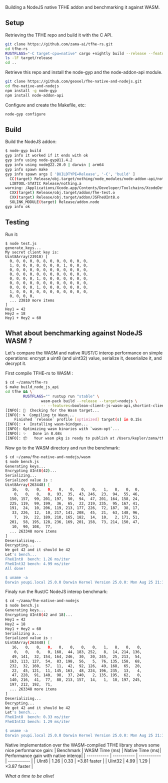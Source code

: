 Building a NodeJS native TFHE addon and benchmarking it against WASM.

## Setup

Retrieving the TFHE repo and build it with the C API.
```bash
git clone https://github.com/zama-ai/tfhe-rs.git
cd tfhe-rs
RUSTFLAGS="-C target-cpu=native" cargo +nightly build --release --features=high-level-c-api -p tfhe
ls -lF target/release
cd ..
```
Retrieve this repo and install the node-gyp and the node-addon-api module.
```bash
git clone https://github.com/geoxel/fhe-native-and-nodejs.git
cd fhe-native-and-nodejs
npm install -g node-gyp
npm install node-addon-api
```
Configure and create the Makefile, etc:
```bash
node-gyp configure
```
## Build
Build the NodeJS addon:
```bash
$ node-gyp build
gyp info it worked if it ends with ok
gyp info using node-gyp@11.4.2
gyp info using node@22.20.0 | darwin | arm64
gyp info spawn make
gyp info spawn args [ 'BUILDTYPE=Release', '-C', 'build' ]
  CC(target) Release/obj.target/nothing/node_modules/node-addon-api/nothing.o
  LIBTOOL-STATIC Release/nothing.a
warning: /Applications/Xcode.app/Contents/Developer/Toolchains/XcodeDefault.xctoolchain/usr/bin/libtool: archive library: Release/nothing.a the table of contents is empty (no object file members in the library define global symbols)
  CXX(target) Release/obj.target/addon/fhe-test.o
  CXX(target) Release/obj.target/addon/JSFheUInt8.o
  SOLINK_MODULE(target) Release/addon.node
gyp info ok
```
## Testing
Run it:
```
$ node test.js
generate_keys...
My secret client key is:
Uint8Array(23910) [
  0, 0, 0, 0, 0, 8, 0, 0, 0, 0, 0, 0,
  1, 0, 0, 0, 0, 0, 0, 0, 1, 0, 0, 0,
  0, 0, 0, 0, 0, 0, 0, 0, 0, 0, 0, 0,
  0, 0, 0, 0, 0, 0, 0, 0, 0, 0, 0, 0,
  0, 0, 0, 0, 1, 0, 0, 0, 0, 0, 0, 0,
  0, 0, 0, 0, 0, 0, 0, 0, 0, 0, 0, 0,
  0, 0, 0, 0, 1, 0, 0, 0, 0, 0, 0, 0,
  1, 0, 0, 0, 0, 0, 0, 0, 0, 0, 0, 0,
  0, 0, 0, 0,
  ... 23810 more items
]
Hey1 = 42
Hey2 = 18
Hey1 + Hey2 = 60
```
## What about benchmarking against NodeJS WASM ?
Let's compare the WASM and native RUST/C interop performance on simple operations: encrypt a uint8 (and uint32) value, serialize it, deserialize it, and decrypt it.

First compile TFHE-rs to WASM :
```bash
$ cd ~/zama/tfhe-rs
$ make build_node_js_api
cd tfhe && \
        RUSTFLAGS="" rustup run "stable" \
                wasm-pack build --release --target=nodejs \
                -- --features=boolean-client-js-wasm-api,shortint-client-js-wasm-api,integer-client-js-wasm-api,zk-pok,extended-types
[INFO]: 🎯  Checking for the Wasm target...
[INFO]: 🌀  Compiling to Wasm...
    Finished `release` profile [optimized] target(s) in 0.15s
[INFO]: ⬇️  Installing wasm-bindgen...
[INFO]: Optimizing wasm binaries with `wasm-opt`...
[INFO]: ✨   Done in 8.68s
[INFO]: 📦   Your wasm pkg is ready to publish at /Users/kepler/zama/tfhe-rs/tfhe/pkg.
```
Now go to the WASM directory and run the benchmark:
```bash
$ cd ~/zama/fhe-native-and-nodejs/wasm
$ node bench.js
Generating keys...
Encrypting UInt8(42)...
Serializing...
Serialized value is :
Uint8Array(263448) [
   16,   0,   0,   0,   0,   0,   0,   0,   1,   8,   0,  0,
    0,   0,   0,   0,  93,  35,  43, 246,  23,  94,  55, 46,
  150, 157,  99, 201, 197,  50,  94,  47, 201, 164, 158, 24,
  225, 119,  99, 199,  36,  65,  22, 219, 235,  95, 167, 41,
  191,  24,  10, 206, 119, 213, 177, 226,  72, 187,  38, 17,
   33, 226,  12,  10, 217, 141, 208,  45,  21,  63, 148, 96,
    7,  19,  22, 189, 210, 165, 182,  14,  10,   2, 171, 51,
  201,  58, 195, 128, 236, 169, 201, 158,  73, 214, 150, 47,
   10,  90, 108,  77,
  ... 263348 more items
]
Deserializing...
Decrypting...
We got 42 and it should be 42
Let's bench...
FheUInt8  bench: 1.26 ms/iter
FheUInt32 bench: 4.99 ms/iter
All done!

$ uname -a
Darwin youpi.local 25.0.0 Darwin Kernel Version 25.0.0: Mon Aug 25 21:17:45 PDT 2025; root:xnu-12377.1.9~3/RELEASE_ARM64_T8103 arm64 arm64 Macmini9,1 Darwin
```
Finaly run the Rust/C NodeJS interop benchmark:
```bash
$ cd ~/zama/fhe-native-and-nodejs
$ node bench.js
Generating keys...
Encrypting UInt8(42 and 18)...
Hey1 = 42
Hey2 = 18
Hey1 + Hey2 = 60
Serializing a...
Serialized value is :
Uint8Array(263448) [
   16,   0,   0,   0,   0,   0,   0,   0,   1,   8,   0,   0,
    0,   0,   0,   0, 168,  44, 183, 252,   8,  14, 214, 136,
   49, 141,  32, 154, 164, 246,  30,  20, 245,  25, 213,  54,
  163, 113, 127,  54,  83, 198,  56,   5,  76, 135, 158,  68,
  232,  32, 160,  57,  11,  42,  92, 126,  49, 168,  65,  20,
   22,  45, 121,  11, 145, 163,  48, 224, 196, 235,  13,   4,
   47, 228,  91, 140,  98,  37, 240,   2, 135, 195,  62,   0,
  140, 216,  41,  77,  88, 213, 157,  14,   1,  18, 197, 245,
  197, 212, 192,  71,
  ... 263348 more items
]
Deserializing...
Decrypting...
We got 42 and it should be 42
Let's bench...
FheUInt8  bench: 0.33 ms/iter
FheUInt32 bench: 1.29 ms/iter

$ uname -a
Darwin youpi.local 25.0.0 Darwin Kernel Version 25.0.0: Mon Aug 25 21:17:45 PDT 2025; root:xnu-12377.1.9~3/RELEASE_ARM64_T8103 arm64 arm64 Macmini9,1 Darwin
```
Native implementation over the WASM-compiled TFHE library shows some nice performance gain:
| Benchmark | WASM Time (ms) | Native Time (ms)| Performance gain with native interop|
| ----------- | ----------- |  ----------- | ----------- |
| UInt8  | 1.26 | 0.33 | ×3.81 faster |
| UInt32 | 4.99 | 1.29 | ×3.87 faster |

*What a time to be alive!*
